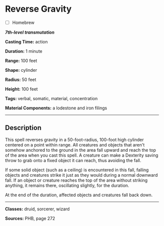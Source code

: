 # Reverse Gravity

- [ ] Homebrew

***7th-level transmutation***

**Casting Time:** action

**Duration:** 1 minute

**Range:** 100 feet

**Shape:** cylinder

**Radius:** 50 feet

**Height:** 100 feet

**Tags:** verbal, somatic, material, concentration

**Material Components:** a lodestone and iron filings

---

## Description
This spell reverses gravity in a 50-foot-radius, 100-foot high cylinder centered on a point within range.
All creatures and objects that aren't somehow anchored to the ground in the area fall upward and reach the top of the area when you cast this spell.
A creature can make a Dexterity saving throw to grab onto a fixed object it can reach, thus avoiding the fall.

If some solid object (such as a ceiling) is encountered in this fall, falling objects and creatures strike it just as they would during a normal downward fall.
If an object or creature reaches the top of the area without striking anything, it remains there, oscillating slightly, for the duration.

At the end of the duration, affected objects and creatures fall back down.

---

**Classes:** druid, sorcerer, wizard

**Sources:** PHB, page 272
